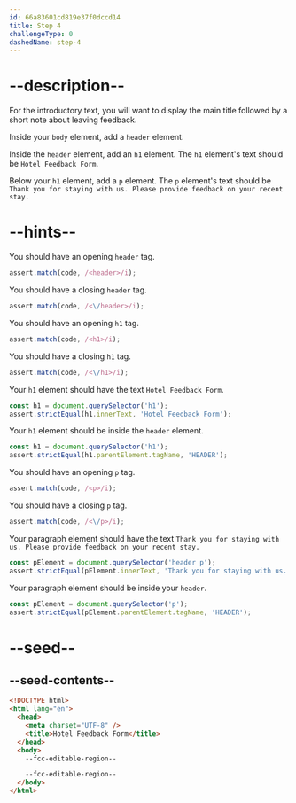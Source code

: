 ```yaml
---
id: 66a83601cd819e37f0dccd14
title: Step 4
challengeType: 0
dashedName: step-4
---
```


# --description--

For the introductory text, you will want to display the main title followed by a short note about leaving feedback. 

Inside your `body` element, add a `header` element.

Inside the `header` element, add an `h1` element. The `h1` element's text should be `Hotel Feedback Form`.

Below your `h1` element, add a `p` element. The `p` element's text should be `Thank you for staying with us. Please provide feedback on your recent stay.`

# --hints--

You should have an opening `header` tag.

```js
assert.match(code, /<header>/i);
```

You should have a closing `header` tag.

```js
assert.match(code, /<\/header>/i);
```

You should have an opening `h1` tag.

```js
assert.match(code, /<h1>/i);
```

You should have a closing `h1` tag.

```js
assert.match(code, /<\/h1>/i);
```

Your `h1` element should have the text `Hotel Feedback Form`.

```js
const h1 = document.querySelector('h1');
assert.strictEqual(h1.innerText, 'Hotel Feedback Form');
```

Your `h1` element should be inside the `header` element.

```js
const h1 = document.querySelector('h1');
assert.strictEqual(h1.parentElement.tagName, 'HEADER');
```

You should have an opening `p` tag.

```js
assert.match(code, /<p>/i);
```

You should have a closing `p` tag.

```js
assert.match(code, /<\/p>/i);
```

Your paragraph element should have the text `Thank you for staying with us. Please provide feedback on your recent stay.`

```js
const pElement = document.querySelector('header p');
assert.strictEqual(pElement.innerText, 'Thank you for staying with us. Please provide feedback on your recent stay.');
```

Your paragraph element should be inside your `header`.

```js
const pElement = document.querySelector('p');
assert.strictEqual(pElement.parentElement.tagName, 'HEADER');
```


# --seed--

## --seed-contents--

```html
<!DOCTYPE html>
<html lang="en">
  <head>
    <meta charset="UTF-8" />
    <title>Hotel Feedback Form</title>
  </head>
  <body>
    --fcc-editable-region--

    --fcc-editable-region--
  </body>
</html>
```
